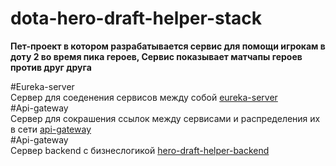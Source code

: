 # dota-hero-draft-helper-stack

**Пет-проект в котором разрабатывается сервис для помощи игрокам в доту 2 во время пика героев, Сервис показывает матчапы героев против друг друга**


#Eureka-server <br />
Сервер для соеденения сервисов между собой
[eureka-server](https://github.com/st1nkos/eureka-server) <br />
#Api-gateway <br />
Сервер для сокрашения ссылок между сервисами и распределения их в сети
[api-gateway](https://github.com/st1nkos/api-gateway) <br />
#Api-gateway <br />
Сервер backend с бизнеслогикой
[hero-draft-helper-backend](https://github.com/st1nkos/hero-draft-helper-backend) <br />
